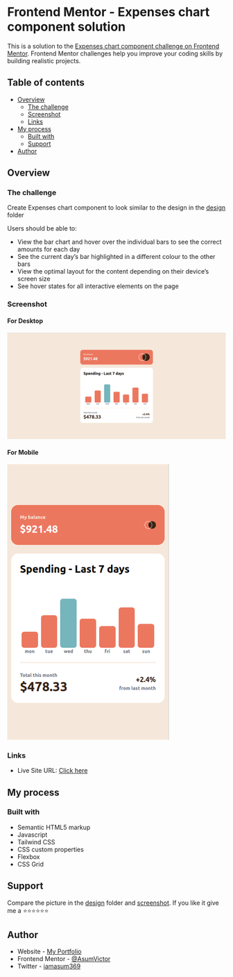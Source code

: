 
# Frontend Mentor - Expenses chart component solution

This is a solution to the [Expenses chart component challenge on Frontend Mentor](https://www.frontendmentor.io/challenges/expenses-chart-component-e7yJBUdjwt). Frontend Mentor challenges help you improve your coding skills by building realistic projects.

## Table of contents

- [Overview](#overview)
  - [The challenge](#the-challenge)
  - [Screenshot](#screenshot)
  - [Links](#links)
- [My process](#my-process)
  - [Built with](#built-with)
  - [Support](#Support)
- [Author](#author)


## Overview

### The challenge
Create Expenses chart component to look similar to the design in the [design](design/) folder

Users should be able to:
- View the bar chart and hover over the individual bars to see the correct amounts for each day
- See the current day’s bar highlighted in a different colour to the other bars
- View the optimal layout for the content depending on their device’s screen size
- See hover states for all interactive elements on the page

### Screenshot

#### For Desktop
![](screenshot/screenshot.png)

#### For Mobile
![](screenshot/ScreenshotMobile.png)


### Links

- Live Site URL: [Click here](https://asumvictor.github.io/expenses-chart/)

## My process

### Built with

- Semantic HTML5 markup
- Javascript
- Tailwind CSS
- CSS custom properties
- Flexbox
- CSS Grid

## Support
Compare the picture in the [design](design/) folder and [screenshot](screenshot/). If you like it give me a ⭐⭐⭐⭐⭐⭐

## Author

- Website - [My Portfolio](https://asumvictor.github.io/Portfolio/)
- Frontend Mentor - [@AsumVictor](https://www.frontendmentor.io/profile/Asumvictor-dev)
- Twitter - [iamasum369](https://twitter.com/iamasum369)

